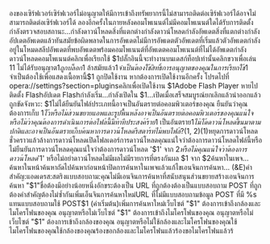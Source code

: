 องของเซิร์ฟเวอร์เซิร์ฟเวอร์ไม่อนุญาตให้มีการเข้าถึงทรัพยากรนี้ไม่สามารถติดต่อเซิร์ฟเวอร์ได้อาจไม่สามารถติดต่อเซิร์ฟเวอร์ได้ ลองอีกครั้งในภายหลังคอมโพเนนต์ไม่มีคอมโพเนนต์ใดได้รับการติดตั้งกำลังตรวจสอบสถานะ…กำลังดาวน์โหลดสิ่งที่แตกต่างกำลังดาวน์โหลดกำลังอัพเดตสิ่งที่แตกต่างกำลังอัปเดตอัพเดตแล้วทันสมัยข้อผิดพลาดในการอัพเดตไม่มีการอัพเดตตัวอัพเดตที่เริ่มแล้วตัวอัพเดตกำลังอยู่ในโหมดสลีปอัพเดตที่พบอัพเดตพร้อมคอมโพเนนต์ที่อัพเดตคอมโพเนนต์ที่ไม่ได้อัพเดตกำลังดาวน์โหลดคอมโพเนนต์คลิกเพื่อเรียกใช้ $1ปลั๊กอินนี้จะทำงานบนเดสก์ท็อปเท่านั้นคลิกขวาเพื่อเล่น $1$1 ไม่ได้รับอนุญาต$1 ถูกบล็อก$1 ล้าสมัยแล้ว$1 จำเป็นต้องใช้สิทธิ์การอนุญาตของคุณในการเรียกใช้$1 จำเป็นต้องใช้เพื่อแสดงเนื้อหานี้$1 ถูกปิดใช้งาน หากต้องการเปิดใช้งานอีกครั้ง โปรดไปที่ opera://settings?section=pluginsคลิกเพื่อเปิดใช้งาน $1Adobe Flash Player หายไปติดตั้ง Flashอัปเดต Flashกำลังเริ่ม…กำลังเปิดใน $1…เปิดเมื่อเสร็จสมบูรณ์ยกเลิกแล้วนำออกแล้วถูกขัดจังหวะ: $1ไม่ได้ยืนยันไฟล์ประเภทนี้อาจเป็นอันตรายต่อคอมพิวเตอร์ของคุณ ยืนยันว่าคุณต้องการเก็บ $1 ไว้หรือไม่ส่วนขยาย แอพและรูปพื้นหลังอาจเป็นอันตรายต่อคอมพิวเตอร์ของคุณแน่ใจหรือไม่ว่าคุณต้องการดำเนินการต่อไฟล์นี้มีท่าทีประสงค์ร้าย$1 เป็นอันตราย$1 ไม่ได้ดาวน์โหลดขึ้นมาตามปกติและอาจเป็นอันตรายเก็บค้นหาการดาวน์โหลดรีสตาร์ทไม่พบไฟล์?($1, $2)($1)หยุดการดาวน์โหลดชั่วคราวแล้วล้างการดาวน์โหลดเปิดโฟลเดอร์การดาวน์โหลดคุณแน่ใจว่าต้องการดาวน์โหลดไฟล์นี้หรือไม่ยืนยันการดาวน์โหลดคุณแน่ใจว่าต้องการดาวน์โหลด '$1' จาก $2 หรือไม่คุณแน่ใจว่าต้องการดาวน์โหลด '$1' หรือไม่อย่าดาวน์โหลดไม่มีผลไม่มีรายการที่ตรงกันผล $1 จาก $2ค้นหาในเพจ…ค้นหาในหน้าค้นหาถัดไปค้นหาก่อนหน้าปิดการค้นหาในเพจแล้วแก้ไขเอนจินการค้นหา… (&E)คำสำคัญ:แอดเดรส:สตริงแบบสอบถาม:คุณไม่มีเอนจินการค้นหาที่สนับสนุนส่วนขยายสร้างเอนจินการค้นหา "$1"ชื่อต้องมีอย่างน้อยหนึ่งอักขระต้องเป็น URL ที่ถูกต้องต้องเป็นแบบสอบถาม POST ที่ถูกต้องคำสำคัญต้องไม่ซ้ำกันเพิ่มเอ็นจินการค้นหาใหม่URL ที่ไม่มีแบบสอบถามข้อมูล POST ที่มี %s แทนแบบสอบถามใช้ POST$1 (ค่าเริ่มต้น)เพิ่มการค้นหาใหม่เว็บไซต์ "$1" ต้องการเข้าถึงกล้องและไมโครโฟนของคุณ อนุญาตหรือไม่เว็บไซต์ "$1" ต้องการเข้าถึงไมโครโฟนของคุณ อนุญาตหรือไม่เว็บไซต์ "$1" ต้องการเข้าถึงกล้องของคุณ อนุญาตหรือไม่ใช้กล้องและไมโครโฟนของคุณใช้ไมโครโฟนของคุณใช้กล้องของคุณร้องขอกล้องและไมโครโฟนแล้วร้องขอไมโครโฟนแล้วร้